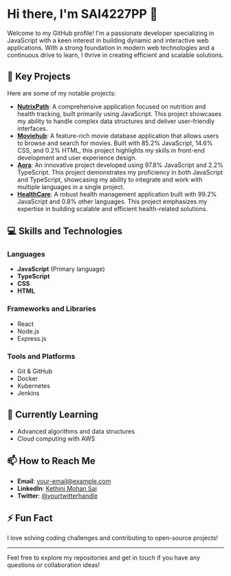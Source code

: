 # Hi there, I'm SAI4227PP 👋

Welcome to my GitHub profile! I'm a passionate developer specializing in JavaScript with a keen interest in building dynamic and interactive web applications. With a strong foundation in modern web technologies and a continuous drive to learn, I thrive in creating efficient and scalable solutions.

## 🔭 Key Projects

Here are some of my notable projects:

- **[NutrixPath](https://github.com/SAI4227PP/NutrixPath)**: A comprehensive application focused on nutrition and health tracking, built primarily using JavaScript. This project showcases my ability to handle complex data structures and deliver user-friendly interfaces.
- **[Moviehub](https://github.com/SAI4227PP/Moviehub)**: A feature-rich movie database application that allows users to browse and search for movies. Built with 85.2% JavaScript, 14.6% CSS, and 0.2% HTML, this project highlights my skills in front-end development and user experience design.
- **[Aora](https://github.com/SAI4227PP/Aora)**: An innovative project developed using 97.8% JavaScript and 2.2% TypeScript. This project demonstrates my proficiency in both JavaScript and TypeScript, showcasing my ability to integrate and work with multiple languages in a single project.
- **[HealthCare](https://github.com/SAI4227PP/HealthCare)**: A robust health management application built with 99.2% JavaScript and 0.8% other languages. This project emphasizes my expertise in building scalable and efficient health-related solutions.

## 💻 Skills and Technologies

### Languages
- **JavaScript** (Primary language)
- **TypeScript**
- **CSS**
- **HTML**

### Frameworks and Libraries
- React
- Node.js
- Express.js

### Tools and Platforms
- Git & GitHub
- Docker
- Kubernetes
- Jenkins

## 🌱 Currently Learning

- Advanced algorithms and data structures
- Cloud computing with AWS

## 📫 How to Reach Me

- **Email**: [your-email@example.com](mailto:your-email@example.com)
- **LinkedIn**: [Kethini Mohan Sai](https://www.linkedin.com/in/kethini-mohan-sai-29a3831a8/)
- **Twitter**: [@yourtwitterhandle](https://twitter.com/yourtwitterhandle)

## ⚡ Fun Fact

I love solving coding challenges and contributing to open-source projects!

---

Feel free to explore my repositories and get in touch if you have any questions or collaboration ideas!
